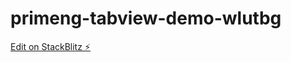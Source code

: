# primeng-tabview-demo-wlutbg

[Edit on StackBlitz ⚡️](https://stackblitz.com/edit/primeng-tabview-demo-wlutbg)